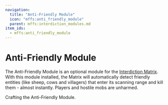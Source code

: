 ```yaml
---
navigation:
  title: "Anti-Friendly Module"
  icon: "mffs:anti_friendly_module"
  parent: mffs:interdiction_modules.md
item_ids:
  - mffs:anti_friendly_module
---
```


# Anti-Friendly Module

<ItemImage id="mffs:anti_friendly_module" />

The <Color id="dark_purple">Anti-Friendly Module</Color> is an optional module for the [Interdiction Matrix](../machines/interdiction_matrix.md). With this module installed, the Matrix will automatically detect friendly entities (like sheep, cows and villagers) that enter its scanning range and kill them - almost instantly. Players and hostile mobs are unharmed.

Crafting the <Color id="dark_purple">Anti-Friendly Module</Color>.

<Recipe id="mffs:anti_friendly_module" />

